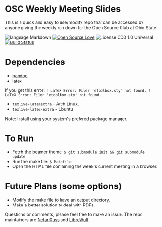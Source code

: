 # OSC Weekly Meeting Slides

This is a quick and easy to use/modify repo that can be accessed by anyone giving the weekly run down for the Open Source Club at Ohio State. 

![language Markdown](https://img.shields.io/badge/language-markdown-blue.svg "Language Markdown")
[![Open Source Love](https://badges.frapsoft.com/os/v2/open-source.svg?v=102)](https://github.com/ellerbrock/open-source-badge/)
![License CC0 1.0 Universal](https://img.shields.io/badge/License-CC0%201.0%20Universal-green.svg "License CC0 1.0 Universal")
[![Build Status](https://travis-ci.org/OSUOSC/osc-weekly-rundown.svg?branch=master)](https://travis-ci.org/OSUOSC/osc-weekly-rundown)

# Dependencies
* [pandoc](http://pandoc.org/)
* [latex](https://www.latex-project.org/)

If you get this error: `! LaTeX Error: Filer 'etoolbox.sty' not found. ! LaTeX Error: Filer 'etoolbox.sty' not found.`
* `texlive-latexextra` - Arch Linux.
* `texlive-latex-extra` - Ubuntu

Note: Install using your system's prefered package manager.

# To Run
* Fetch the beamer theme: `$ git submodule init && git submodule update`
* Run the make file: `$ Makefile`
* Open the HTML file containing the week's current meeting in a browser.

# Future Plans (some options)
* Modify the make file to have an output directory.
* Make a better solution to deal with PDFs.

Questions or comments, please feel free to make an issue. The repo maintainers are [Nefari0uss](https://github.com/Nefari0uss) and [LibreWulf](https://github.com/oslerw). 
